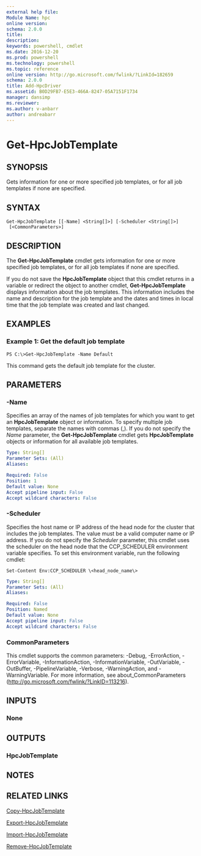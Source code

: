 ```yaml
---
external help file:
Module Name: hpc
online version:
schema: 2.0.0
title:
description:
keywords: powershell, cmdlet
ms.date: 2016-12-20
ms.prod: powershell
ms.technology: powershell
ms.topic: reference
online version: http://go.microsoft.com/fwlink/?LinkId=182659
schema: 2.0.0
title: Add-HpcDriver
ms.assetid: B0D29FB7-E5E3-466A-8247-05A7151F1734
manager: dansimp
ms.reviewer:
ms.author: v-anbarr
author: andreabarr
---
```


# Get-HpcJobTemplate

## SYNOPSIS
Gets information for one or more specified job templates, or for all job templates if none are specified.

## SYNTAX

```
Get-HpcJobTemplate [[-Name] <String[]>] [-Scheduler <String[]>]
 [<CommonParameters>]
```

## DESCRIPTION
The **Get-HpcJobTemplate** cmdlet gets information for one or more specified job templates, or for all job templates if none are specified.

If you do not save the **HpcJobTemplate** object that this cmdlet returns in a variable or redirect the object to another cmdlet, **Get-HpcJobTemplate** displays information about the job templates.
This information includes the name and description for the job template and the dates and times in local time that the job template was created and last changed.

## EXAMPLES

### Example 1: Get the default job template
```
PS C:\>Get-HpcJobTemplate -Name Default
```

This command gets the default job template for the cluster.

## PARAMETERS

### -Name
Specifies an array of the names of job templates for which you want to get an **HpcJobTemplate** object or information.
To specify multiple job templates, separate the names with commas (,).
If you do not specify the *Name* parameter, the **Get-HpcJobTemplate** cmdlet gets **HpcJobTemplate** objects or information for all available job templates.

```yaml
Type: String[]
Parameter Sets: (All)
Aliases:

Required: False
Position: 1
Default value: None
Accept pipeline input: False
Accept wildcard characters: False
```

### -Scheduler
Specifies the host name or IP address of the head node for the cluster that includes the job templates.
The value must be a valid computer name or IP address.
If you do not specify the *Scheduler* parameter, this cmdlet uses the scheduler on the head node that the CCP_SCHEDULER environment variable specifies.
To set this environment variable, run the following cmdlet:

`Set-Content Env:CCP_SCHEDULER \<head_node_name\>`

```yaml
Type: String[]
Parameter Sets: (All)
Aliases:

Required: False
Position: Named
Default value: None
Accept pipeline input: False
Accept wildcard characters: False
```

### CommonParameters
This cmdlet supports the common parameters: -Debug, -ErrorAction, -ErrorVariable, -InformationAction, -InformationVariable, -OutVariable, -OutBuffer, -PipelineVariable, -Verbose, -WarningAction, and -WarningVariable. For more information, see about_CommonParameters (http://go.microsoft.com/fwlink/?LinkID=113216).

## INPUTS

### None

## OUTPUTS

### HpcJobTemplate

## NOTES

## RELATED LINKS

[Copy-HpcJobTemplate](./Copy-HpcJobTemplate.md)

[Export-HpcJobTemplate](./Export-HpcJobTemplate.md)

[Import-HpcJobTemplate](./Import-HpcJobTemplate.md)

[Remove-HpcJobTemplate](./Remove-HpcJobTemplate.md)
